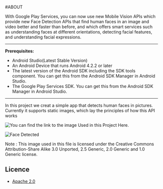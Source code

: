 #ABOUT

<p>With Google Play Services, you can now use new Mobile Vision APIs which provide new Face Detection APIs that find human faces in an image and video better and faster than before, and which offers smart services such as understanding faces at different orientations, detecting facial features, and understanding facial expressions.</p>
<hr>
<p><strong>Prerequisites:</strong></p>
<ul>
<li>Android Studio(Latest Stable Version)</li>
<li>An Android Device that runs Android 4.2.2 or later</li>
<li>The latest version of the Android SDK including the SDK tools
component. You can get this from the Android SDK Manager in Android
Studio.</li>
<li>The Google Play Services SDK. You can get this from the Android SDK
Manager in Android Studio.</li>
</ul>
<hr>
<p>In this project we creat a simple app that detects human faces in pictures. Currently it supports static images, which lay the principles of how this API works</p>
<p><img src="https://commons.wikimedia.org/wiki/File:Woman_and_chiwawa_dog.JPG" alt="You can find the link to the image Used in this Project Here">.</p>


![Face Detected](/screenshots/Screenshot_2017-10-01-12-32-43-461_android.paperwrrk.www.facedetect.png "Optional Title")



Note : This image used in this file is licensed under the Creative Commons Attribution-Share Alike 3.0 Unported, 2.5 Generic, 2.0 Generic and 1.0 Generic license.	

## Licence

  * [Apache 2.0](http://www.apache.org/licenses/LICENSE-2.0.html)

